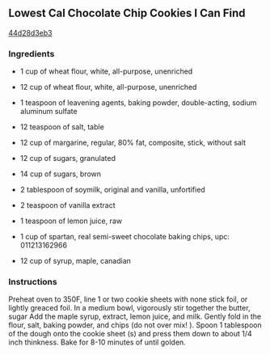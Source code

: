 ## Lowest Cal Chocolate Chip Cookies I Can Find

[44d28d3eb3](http://www.food.com/recipe/lowest-cal-chocolate-chip-cookies-i-can-find-122971)

### Ingredients

 - 1 cup of wheat flour, white, all-purpose, unenriched

 - 12 cup of wheat flour, white, all-purpose, unenriched

 - 1 teaspoon of leavening agents, baking powder, double-acting, sodium aluminum sulfate

 - 12 teaspoon of salt, table

 - 12 cup of margarine, regular, 80% fat, composite, stick, without salt

 - 12 cup of sugars, granulated

 - 14 cup of sugars, brown

 - 2 tablespoon of soymilk, original and vanilla, unfortified

 - 2 teaspoon of vanilla extract

 - 1 teaspoon of lemon juice, raw

 - 1 cup of spartan, real semi-sweet chocolate baking chips, upc: 011213162966

 - 12 cup of syrup, maple, canadian

### Instructions

Preheat oven to 350F, line 1 or two cookie sheets with none stick foil, or lightly greaced foil. In a medium bowl, vigorously stir together the butter, sugar Add the maple syrup, extract, lemon juice, and milk. Gently fold in the flour, salt, baking powder, and chips (do not over mix! ). Spoon 1 tablespoon of the dough onto the cookie sheet (s) and press them down to about 1/4 inch thinkness. Bake for 8-10 minutes of until golden.